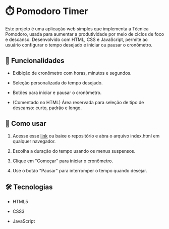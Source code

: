 # ⏱️ Pomodoro Timer
Este projeto é uma aplicação web simples que implementa a Técnica Pomodoro, usada para aumentar a produtividade por meio de ciclos de foco e descanso. Desenvolvido com HTML, CSS e JavaScript, permite ao usuário configurar o tempo desejado e iniciar ou pausar o cronômetro.

## 🎯 Funcionalidades
- Exibição de cronômetro com horas, minutos e segundos.

- Seleção personalizada do tempo desejado.

- Botões para iniciar e pausar o cronômetro.

- (Comentado no HTML) Área reservada para seleção de tipo de descanso: curto, padrão e longo.

## 🚀 Como usar
1. Acesse esse [link](https://nicollas-provatti.github.io/Pomodoro-/) ou baixe o repositório e abra o arquivo index.html em qualquer navegador.

2. Escolha a duração do tempo usando os menus suspensos.

3. Clique em "Começar" para iniciar o cronômetro.

4. Use o botão "Pausar" para interromper o tempo quando desejar.

## 🛠 Tecnologias
- HTML5

- CSS3

- JavaScript